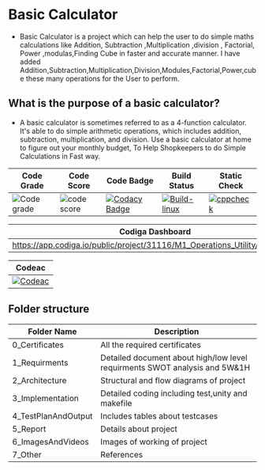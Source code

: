 # Basic Calculator
* Basic Calculator is a project which can help the user to do simple maths calculations like Addition, Subtraction ,Multiplication ,division , Factorial, Power ,modulas,Finding Cube in faster and  accurate manner.
I have added Addition,Subtraction,Multiplication,Division,Modules,Factorial,Power,cube these many  operations for the User to perform.
##  What is the purpose of a basic calculator?
* A basic calculator is sometimes referred to as a 4-function calculator. It's able to do simple arithmetic operations, which includes addition, subtraction, multiplication, and division. Use a basic calculator at home to figure out your monthly budget, To Help Shopkeepers to do Simple Calculations in Fast way.






|Code Grade|Code Score|Code Badge|Build Status|Static Check|
|-------|-------|--------|--------|--------|
|![Code grade](https://api.codiga.io/project/31116/status/svg)|![code score](https://api.codiga.io/project/31116/score/svg)|[![Codacy Badge](https://app.codacy.com/project/badge/Grade/b75ec0ae86914c028f4167ae390276d1)](https://www.codacy.com/gh/AkshayEknathe/M1_Operations_Utility/dashboard?utm_source=github.com&amp;utm_medium=referral&amp;utm_content=AkshayEknathe/M1_Operations_Utility&amp;utm_campaign=Badge_Grade)|[![Build-linux](https://github.com/AkshayEknathe/M1_Operations_Utility/actions/workflows/Build-linux.yml/badge.svg)](https://github.com/AkshayEknathe/M1_Operations_Utility/actions/workflows/Build-linux.yml)|[![cppcheck](https://github.com/AkshayEknathe/M1_Operations_Utility/actions/workflows/Static-Check.yml/badge.svg)](https://github.com/AkshayEknathe/M1_Operations_Utility/actions/workflows/Static-Check.yml)|

|Codiga Dashboard|
|-------|
|https://app.codiga.io/public/project/31116/M1_Operations_Utility/dashboard|

|Codeac|
|-------|
|[![Codeac](https://static.codeac.io/badges/2-454709190.svg "Codeac")](https://app.codeac.io/github/AkshayEknathe/M1_Operations_Utility)|

## Folder structure
|Folder Name|Description|
|-----------|------------|
|0_Certificates|	All the required certificates|
|1_Requirments|	Detailed document about high/low level requirments SWOT analysis and 5W&1H|
|2_Architecture	|Structural and flow diagrams of project|
|3_Implementation|	Detailed coding including test,unity and makefile|
|4_TestPlanAndOutput|	Includes tables about testcases|
|5_Report|	Details about project|
|6_ImagesAndVideos|	Images of working of project|
|7_Other|	References|